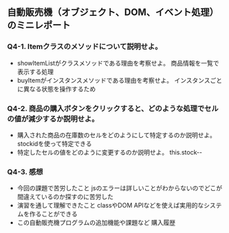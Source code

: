 ## 自動販売機（オブジェクト、DOM、イベント処理）のミニレポート
### Q4-1. Itemクラスのメソッドについて説明せよ。
* showItemListがクラスメソッドである理由を考察せよ。
商品情報を一覧で表示する処理
* buyItemがインスタンスメソッドである理由を考察せよ。
インスタンスごとに異なる状態を操作するため
### Q4-2. 商品の購入ボタンをクリックすると、どのような処理でセルの値が減少するか説明せよ。
* 購入された商品の在庫数のセルをどのようにして特定するのか説明せよ。
stockidを使って特定できる
* 特定したセルの値をどのように変更するのか説明せよ。
this.stock--
### Q4-3. 感想
* 今回の課題で苦労したこと
jsのエラーは詳しいことがわからないのでどこが間違えているのか探すのに苦労した
* 演習を通して理解できたこと
classやDOM APIなどを使えば実用的なシステムを作ることができる
* この自動販売機プログラムの追加機能や課題など
購入履歴